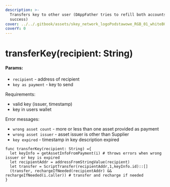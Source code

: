 ```yaml
---
description: >-
  Transfers key to other user (DAppFather tries to refill both accounts on
  success)
cover: ../../.gitbook/assets/skey_network_logoPodstawowe_RGB_01_whiteBG.png
coverY: 0
---
```


# transferKey(recipient: String)

#### Params:

* `recipient` - address of recipient
* `key as payment` - key to send

Requirements:

* valid key (issuer, timestamp)
* key in users wallet

Error messages:

* `wrong asset count` - more or less than one asset provided as payment
* `wrong asset issuer` - asset issuer is other than Supplier
* `key expired` - timestamp in key description expired

```
func transferKey(recipient: String) ={
  let keyInfo = getAssetInfoFromPayment(i) # throws errors when wrong issuer or key is expired
  let recipientAddr = addressFromStringValue(recipient)
  let transfer = ScriptTransfer(recipientAddr,1,keyInfo.id)::[]
  (transfer, rechargeIfNeeded(recipientAddr) && rechargeIfNeeded(i.caller)) # transfer and recharge if needed
}
```
